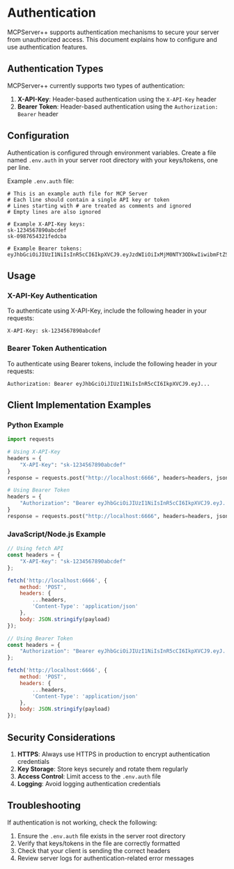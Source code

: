 # Authentication

MCPServer++ supports authentication mechanisms to secure your server from unauthorized access. This document explains how to configure and use authentication features.

## Authentication Types

MCPServer++ currently supports two types of authentication:

1. **X-API-Key**: Header-based authentication using the `X-API-Key` header
2. **Bearer Token**: Header-based authentication using the `Authorization: Bearer` header

## Configuration

Authentication is configured through environment variables. Create a file named `.env.auth` in your server root directory with your keys/tokens, one per line.

Example `.env.auth` file:
```
# This is an example auth file for MCP Server
# Each line should contain a single API key or token
# Lines starting with # are treated as comments and ignored
# Empty lines are also ignored

# Example X-API-Key keys:
sk-1234567890abcdef
sk-0987654321fedcba

# Example Bearer tokens:
eyJhbGciOiJIUzI1NiIsInR5cCI6IkpXVCJ9.eyJzdWIiOiIxMjM0NTY3ODkwIiwibmFtZSI6IkpvaG4gRG9lIiwiaWF0IjoxNTE2MjM5MDIyfQ.SflKxwRJSMeKKF2QT4fwpMeJf36POk6yJV_adQssw5c
```

## Usage

### X-API-Key Authentication

To authenticate using X-API-Key, include the following header in your requests:
```
X-API-Key: sk-1234567890abcdef
```

### Bearer Token Authentication

To authenticate using Bearer tokens, include the following header in your requests:
```
Authorization: Bearer eyJhbGciOiJIUzI1NiIsInR5cCI6IkpXVCJ9.eyJ...
```

## Client Implementation Examples

### Python Example

```python
import requests

# Using X-API-Key
headers = {
    "X-API-Key": "sk-1234567890abcdef"
}
response = requests.post("http://localhost:6666", headers=headers, json=payload)

# Using Bearer Token
headers = {
    "Authorization": "Bearer eyJhbGciOiJIUzI1NiIsInR5cCI6IkpXVCJ9.eyJ..."
}
response = requests.post("http://localhost:6666", headers=headers, json=payload)
```

### JavaScript/Node.js Example

```javascript
// Using fetch API
const headers = {
    "X-API-Key": "sk-1234567890abcdef"
};

fetch('http://localhost:6666', {
    method: 'POST',
    headers: {
        ...headers,
        'Content-Type': 'application/json'
    },
    body: JSON.stringify(payload)
});

// Using Bearer Token
const headers = {
    "Authorization": "Bearer eyJhbGciOiJIUzI1NiIsInR5cCI6IkpXVCJ9.eyJ..."
};

fetch('http://localhost:6666', {
    method: 'POST',
    headers: {
        ...headers,
        'Content-Type': 'application/json'
    },
    body: JSON.stringify(payload)
});
```

## Security Considerations

1. **HTTPS**: Always use HTTPS in production to encrypt authentication credentials
2. **Key Storage**: Store keys securely and rotate them regularly
3. **Access Control**: Limit access to the `.env.auth` file
4. **Logging**: Avoid logging authentication credentials

## Troubleshooting

If authentication is not working, check the following:

1. Ensure the `.env.auth` file exists in the server root directory
2. Verify that keys/tokens in the file are correctly formatted
3. Check that your client is sending the correct headers
4. Review server logs for authentication-related error messages